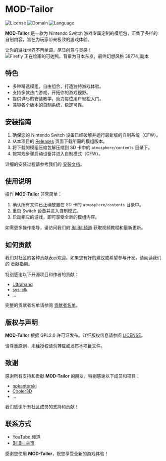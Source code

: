 # MOD-Tailor

![License](https://img.shields.io/badge/license-GPLv2.0-brightgreen.svg)
![Domain](https://img.shields.io/badge/Domain-Switch%20Modding-blue.svg)
![Language](https://img.shields.io/badge/Language-C%20%2F%20C%2B%2B-lightgrey.svg)

**MOD-Tailor** 是一款为 Nintendo Switch 游戏专属定制的模组包，汇集了多样的自制内容，旨在为玩家带来极致的游戏体验。

让你的游戏世界不再单调，尽显创意与灵感！
![Firefly 正在绘画的可达鸭，背景为日本东京，最终幻想风格 38774_副本](https://github.com/user-attachments/assets/2618056f-e92e-4f42-915a-c9c38de64c73)



## 特色

- 多种精选模组，自由组合，打造独特游戏体验。
- 支持多款热门游戏，开拓你的游戏视野。
- 提供详尽的安装教学，助力每位用户轻松入门。
- 兼容各个版本的自制系统，稳定可靠。

## 安装指南

1. 确保您的 Nintendo Switch 设备已经破解并运行最新版的自制系统（CFW）。
2. 从本项目的 [Releases](https://github.com/sskyNS/MOD-Tailor/releases) 页面下载所需的模组版本。
3. 将下载的模组压缩包解压缩到 SD 卡中的 `atmosphere/contents` 目录下。
4. 按常规步骤启动设备并进入自制模式（CFW）。

详细的安装过程请参考我们的 [安装文档](INSTALL.md)。

## 使用说明

操作 **MOD-Tailor** 非常简单：

1. 确认所有文件已正确放置在 SD 卡的 `atmosphere/contents` 目录中。
2. 重启 Switch 设备并进入自制模式。
3. 启动相应的游戏，即可享受全新的模组内容。

如需更多操作指导，请访问我们的 [BiliBili频道](https://space.bilibili.com/679023184) 获取视频教程和最新更新。

## 如何贡献

我们对社区的各种贡献表示欢迎。如果您有好的建议或希望参与开发，请阅读我们的 [贡献指南](CONTRIBUTING.md)。

特别感谢以下开源项目和作者的贡献：

- [Ultrahand](https://github.com/ppkantorski/Ultrahand-Overlay)
- [sys-clk](https://github.com/retronx-team/sys-clk)
- ...

完整的贡献者名单请参阅 [贡献者名单](CONTRIBUTORS.md)。

## 版权与声明

**MOD-Tailor** 根据 GPL2.0 许可证发布。详细版权信息请参阅 [LICENSE](LICENSE)。

请尊重原创，未经授权请勿转载或发布本项目文件。

## 致谢

感谢所有支持和贡献 **MOD-Tailor** 的朋友，特别感谢以下成员和项目：

- [ppkantorski](https://github.com/ppkantorski)
- [Cooler3D](https://github.com/rashevskyv/4IFIR)
- ...

我们感谢所有社区成员的支持和贡献！


## 联系方式

- [YouTube 频道](https://youtube.com/@ssky-?si=lPttBaHAnWjSMgsB)
- [BiliBili 主页](https://space.bilibili.com/679023184)

感谢您使用 **MOD-Tailor**，祝您享受全新的游戏体验！
